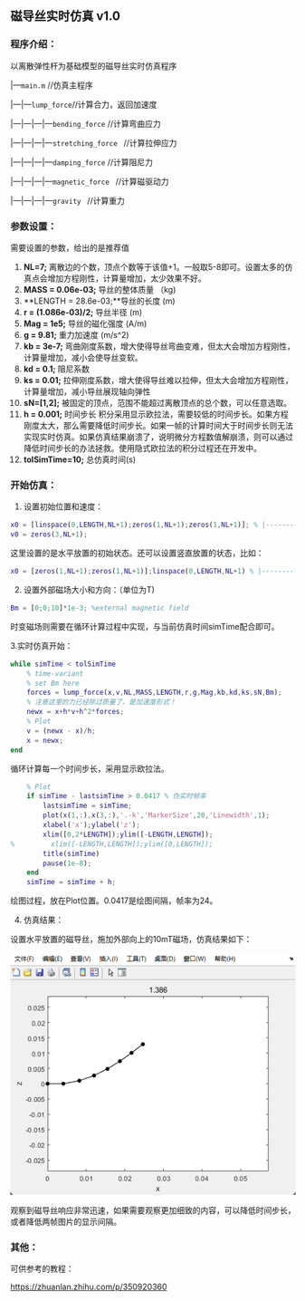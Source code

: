 ## 磁导丝实时仿真 v1.0

### 程序介绍：

以离散弹性杆为基础模型的磁导丝实时仿真程序

|—`main.m` //仿真主程序

|—|—`lump_force`//计算合力，返回加速度

|—|—|—|—`bending_force` //计算弯曲应力

|—|—|—|—`stretching_force ` //计算拉伸应力

|—|—|—|—`damping_force` //计算阻尼力

|—|—|—|—`magnetic_force ` //计算磁驱动力

|—|—|—|—`gravity ` //计算重力

### 参数设置：

需要设置的参数，给出的是推荐值

1. **NL=7;** 离散边的个数，顶点个数等于该值+1。一般取5-8即可。设置太多的仿真点会增加方程刚性，计算量增加，太少效果不好。
2. **MASS = 0.06e-03;** 导丝的整体质量 （kg)
3. **LENGTH = 28.6e-03;**导丝的长度 (m)
4. **r = (1.086e-03)/2;** 导丝半径 (m)
5. **Mag = 1e5;** 导丝的磁化强度 (A/m)
6. **g = 9.81;** 重力加速度 (m/s^2)
7. **kb = 3e-7;** 弯曲刚度系数，增大使得导丝弯曲变难，但太大会增加方程刚性，计算量增加，减小会使导丝变软。
8. **kd = 0.1;** 阻尼系数
9. **ks = 0.01;** 拉伸刚度系数，增大使得导丝难以拉伸，但太大会增加方程刚性，计算量增加，减小导丝展现轴向弹性
10. **sN=[1,2];** 被固定的顶点，范围不能超过离散顶点的总个数，可以任意选取。
11. **h = 0.001;** 时间步长 积分采用显示欧拉法，需要较低的时间步长。如果方程刚度太大，那么需要降低时间步长。如果一帧的计算时间大于时间步长则无法实现实时仿真。如果仿真结果崩溃了，说明微分方程数值解崩溃，则可以通过降低时间步长的办法拯救。使用隐式欧拉法的积分过程还在开发中。
12. **tolSimTime=10;** 总仿真时间(s)

### 开始仿真：

1. 设置初始位置和速度：

```matlab
x0 = [linspace(0,LENGTH,NL+1);zeros(1,NL+1);zeros(1,NL+1)]; % |----------
v0 = zeros(3,NL+1);
```

这里设置的是水平放置的初始状态。还可以设置竖直放置的状态，比如：

```matlab
x0 = [zeros(1,NL+1);zeros(1,NL+1)];linspace(0,LENGTH,NL+1) % |----------
```



2. 设置外部磁场大小和方向：（单位为T)

```matlab
Bm = [0;0;10]*1e-3; %external magnetic field
```

时变磁场则需要在循环计算过程中实现，与当前仿真时间simTime配合即可。

3.实时仿真开始：

```MATLAB
while simTime < tolSimTime
    % time-variant 
    % set Bm here
    forces = lump_force(x,v,NL,MASS,LENGTH,r,g,Mag,kb,kd,ks,sN,Bm);
    % 注意这里的力已经除过质量了，是加速度形式！
    newx = x+h*v+h^2*forces;
    % Plot
    v = (newx - x)/h;
    x = newx;
end
```

循环计算每一个时间步长，采用显示欧拉法。

```matlab
    % Plot
    if simTime - lastsimTime > 0.0417 % 伪实时帧率
        lastsimTime = simTime;
        plot(x(1,:),x(3,:),'.-k','MarkerSize',20,'Linewidth',1);
        xlabel('x');ylabel('z');
        xlim([0,2*LENGTH]);ylim([-LENGTH,LENGTH]);
%         xlim([-LENGTH,LENGTH]);ylim([0,LENGTH]);
        title(simTime)
        pause(1e-8);
    end
    simTime = simTime + h;
```

绘图过程，放在Plot位置。0.0417是绘图间隔，帧率为24。

4. 仿真结果：

设置水平放置的磁导丝，施加外部向上的10mT磁场，仿真结果如下：

![image-20220327221945911](README.assets/image-20220327221945911.png)

观察到磁导丝响应非常迅速，如果需要观察更加细致的内容，可以降低时间步长，或者降低两帧图片的显示间隔。

### 其他：

可供参考的教程：

https://zhuanlan.zhihu.com/p/350920360